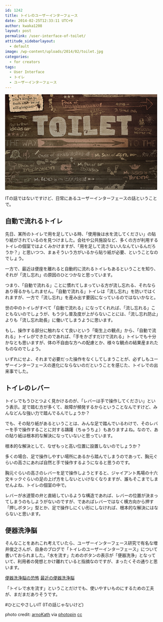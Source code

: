 ```yaml
---
id: 1242
title: トイレのユーザーインターフェース
date: 2014-02-25T12:33:11 UTC+9
author: kwaka1208
layout: post
permalink: /user-interface-of-toilet/
attitude_sidebarlayout:
  - default
image: /wp-content/uploads/2014/02/toilet.jpg
categories:
  - for creators
tags:
  - User Interface
  - トイレ
  - ユーザーインターフェース
---
```

![toilet](/assets/images/2014/02/toilet.jpg)

ITの話ではないですけど、日常にあるユーザーインターフェースの話ということで。

## 自動で流れるトイレ
先日、某所のトイレで用を足している時、「使用後は水を流してください」の貼り紙がされているのを見つけました。会社や公共施設など、多くの方が利用するトイレの個室ではよくみかけますが、「用を足して流さない人なんているんだろうか？」と思いつつ、まぁそういう方がいるから貼り紙が必要、ということなのでしょう。

一方で、最近は便座を離れると自動的に流れるトイレもあるということを知り、それが「流し忘れ」の原因のひとつかなと思っています。

つまり、「自動で流れる」ことに慣れてしまっている方が流し忘れる、それならあり得るかもしれません。「自動で流れる」トイレは「流し忘れ」を防いではくれますが、一方で「流し忘れ」を産み出す要因になっているのではないかなと。

世の中のトイレがすべて「自動で流れる」になってくれれば、「流し忘れる」こともないのでしょうが、もう少し普及度が上がらないことには、「流し忘れ防止」よりも「流し忘れ助長」に働いてしまうように思います。

もし、操作する部分に触れなくて良いという「衛生上の観点」から、「自動で流れる」トイレができたのであれば、「手をかざすだけで流れる」トイレでも十分かなとも思いますが、体の不自由な方への配慮とか、様々な観点の結果産まれたものなのでしょう。

いずれにせよ、それまで必要だった操作をなくしてしまうことが、必ずしもユーザーインターフェースの進化にならないのだということを感じた、トイレでの出来事でした。

## トイレのレバー
トイレでもうひとつよく見かけるのが、「レバーは手で操作してください」という表示。足で踏む方が多くて、故障が頻発するからということなんですけど、みんなどんな強い力で踏んでるんでしょうか？

でも、その貼り紙があるということは、みんな足で踏んでいるわけで、そのレバーを手で操作することに対する躊躇（ちゅうちょ）もありますよね。なので、あの貼り紙は根本的な解決になっていないと思っています。

根本的な解決として、なぜもっと高い位置に設置しないのでしょうか？

多くの場合、足で操作しやすい場所にあるから踏んでしまうのであって、胸元ぐらいの高さにあれば自然と手で操作するようになると思うのです。

胸元ぐらいの高さのレバーを足で操作しようとすると、ジャイアント馬場の十六文キックぐらいの足の上げ方をしないといけなくなりますが、誰もそこまでしませんよね、トイレの個室の中で。

レバーが水道管の弁と直結しているような構造であれば、レバーの位置が決まってしまうのもしようがないのですが、であればレバーではなく横方向から押す「押しボタン」型とか、足で操作しにくい形にしなければ、根本的な解決にはならないと思います。

## 便器洗浄脳

そんなことをあれこれ考えていたら、ユーザーインターフェース研究で有名な増井俊之さんが、自身のブログで「トイレのユーザーインターフェース」について書いておられました。「水を流す」ためのボタンの表示が「便器洗浄」となっていて、利用者の発想とかけ離れていると指摘なのですが、まったくその通りと思います。

[便器洗浄脳の恐怖](http://masui.blog.jp/archives/2509691.html)
[最近の便器洗浄脳](http://masui.blog.jp/archives/3350455.html)

「トイレで水を流す」ということだけでも、使いやすいものにするための工夫が、まだまだありそうです。

#ひとにやさしいIT (ITの話じゃないけど)

photo credit: [arnoKath](http://www.flickr.com/photos/typoatelier/4848221755/) via [photopin](http://photopin.com) [cc](http://creativecommons.org/licenses/by-nc-sa/2.0/)
